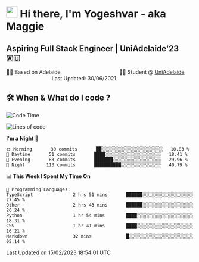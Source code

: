 <h1><img src="https://emojis.slackmojis.com/emojis/images/1531849430/4246/blob-sunglasses.gif?1531849430" width="30"/> Hi there, I'm Yogeshvar - aka Maggie</h1>

## Aspiring Full Stack Engineer | UniAdelaide'23 🇦🇺  
🏂🏻  Based on Adelaide &nbsp;&nbsp;&nbsp;&nbsp;&nbsp;&nbsp;&nbsp;&nbsp;&nbsp;&nbsp;&nbsp;&nbsp;&nbsp;&nbsp;&nbsp;&nbsp;&nbsp;&nbsp;&nbsp;&nbsp;&nbsp;&nbsp;&nbsp;&nbsp;&nbsp;&nbsp;&nbsp;&nbsp;&nbsp;&nbsp;&nbsp;&nbsp;&nbsp;&nbsp;&nbsp;&nbsp;&nbsp;&nbsp;&nbsp;👨‍💻 Student @ [UniAdelaide](https://www.adelaide.edu.au)   &nbsp;&nbsp;&nbsp;&nbsp;&nbsp;&nbsp;&nbsp;&nbsp;&nbsp;&nbsp;&nbsp;&nbsp;&nbsp;&nbsp;&nbsp;&nbsp;&nbsp;&nbsp;&nbsp;&nbsp;&nbsp;&nbsp;&nbsp;&nbsp;&nbsp;&nbsp;&nbsp;&nbsp;&nbsp;&nbsp;&nbsp;Last Updated: 30/06/2021

## 🛠 When & What do I code ?  

<!--START_SECTION:waka-->
![Code Time](http://img.shields.io/badge/Code%20Time-1%2C933%20hrs%2059%20mins-blue)

![Lines of code](https://img.shields.io/badge/From%20Hello%20World%20I%27ve%20Written-2%20Million%20lines%20of%20code-blue)

**I'm a Night 🦉** 

```text
🌞 Morning       30 commits       ██░░░░░░░░░░░░░░░░░░░░░░░   10.83 % 
🌆 Daytime       51 commits       ████░░░░░░░░░░░░░░░░░░░░░   18.41 % 
🌃 Evening       83 commits       ███████░░░░░░░░░░░░░░░░░░   29.96 % 
🌙 Night        113 commits       ██████████░░░░░░░░░░░░░░░   40.79 % 

```


📊 **This Week I Spent My Time On** 

```text
💬 Programming Languages: 
TypeScript               2 hrs 51 mins       ██████░░░░░░░░░░░░░░░░░░░   27.45 % 
Other                    2 hrs 43 mins       ██████░░░░░░░░░░░░░░░░░░░   26.24 % 
Python                   1 hr 54 mins        ████░░░░░░░░░░░░░░░░░░░░░   18.31 % 
CSS                      1 hr 41 mins        ████░░░░░░░░░░░░░░░░░░░░░   16.21 % 
Markdown                 32 mins             █░░░░░░░░░░░░░░░░░░░░░░░░   05.14 % 

```


 Last Updated on 15/02/2023 18:54:01 UTC
<!--END_SECTION:waka-->
